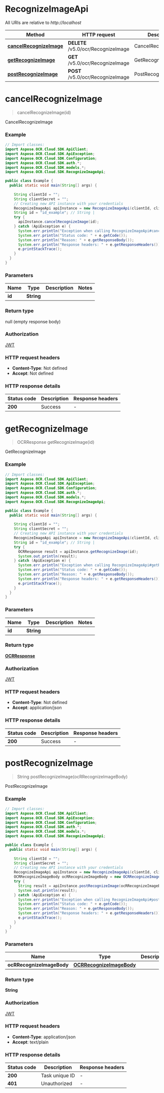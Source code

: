 # RecognizeImageApi

All URIs are relative to *http://localhost*

| Method | HTTP request | Description |
|------------- | ------------- | -------------|
| [**cancelRecognizeImage**](RecognizeImageApi.md#cancelRecognizeImage) | **DELETE** /v5.0/ocr/RecognizeImage | CancelRecognizeImage |
| [**getRecognizeImage**](RecognizeImageApi.md#getRecognizeImage) | **GET** /v5.0/ocr/RecognizeImage | GetRecognizeImage |
| [**postRecognizeImage**](RecognizeImageApi.md#postRecognizeImage) | **POST** /v5.0/ocr/RecognizeImage | PostRecognizeImage |


<a name="cancelRecognizeImage"></a>
# **cancelRecognizeImage**
> cancelRecognizeImage(id)

CancelRecognizeImage

### Example
```java
// Import classes:
import Aspose.OCR.Cloud.SDK.ApiClient;
import Aspose.OCR.Cloud.SDK.ApiException;
import Aspose.OCR.Cloud.SDK.Configuration;
import Aspose.OCR.Cloud.SDK.auth.*;
import Aspose.OCR.Cloud.SDK.models.*;
import Aspose.OCR.Cloud.SDK.RecognizeImageApi;

public class Example {
  public static void main(String[] args) {
    
    String clientId = "";
    String clientSecret = "";
    // Creating new API instance with your credentials
    RecognizeImageApi apiInstance = new RecognizeImageApi(clientId, clientSecret);
    String id = "id_example"; // String | 
    try {
      apiInstance.cancelRecognizeImage(id);
    } catch (ApiException e) {
      System.err.println("Exception when calling RecognizeImageApi#cancelRecognizeImage");
      System.err.println("Status code: " + e.getCode());
      System.err.println("Reason: " + e.getResponseBody());
      System.err.println("Response headers: " + e.getResponseHeaders());
      e.printStackTrace();
    }
  }
}
```

### Parameters

| Name | Type | Description  | Notes |
|------------- | ------------- | ------------- | -------------|
| **id** | **String**|  | |

### Return type

null (empty response body)

### Authorization

[JWT](../README.md#JWT)

### HTTP request headers

 - **Content-Type**: Not defined
 - **Accept**: Not defined

### HTTP response details
| Status code | Description | Response headers |
|-------------|-------------|------------------|
| **200** | Success |  -  |

<a name="getRecognizeImage"></a>
# **getRecognizeImage**
> OCRResponse getRecognizeImage(id)

GetRecognizeImage

### Example
```java
// Import classes:
import Aspose.OCR.Cloud.SDK.ApiClient;
import Aspose.OCR.Cloud.SDK.ApiException;
import Aspose.OCR.Cloud.SDK.Configuration;
import Aspose.OCR.Cloud.SDK.auth.*;
import Aspose.OCR.Cloud.SDK.models.*;
import Aspose.OCR.Cloud.SDK.RecognizeImageApi;

public class Example {
  public static void main(String[] args) {
    
    String clientId = "";
    String clientSecret = "";
    // Creating new API instance with your credentials
    RecognizeImageApi apiInstance = new RecognizeImageApi(clientId, clientSecret);
    String id = "id_example"; // String | 
    try {
      OCRResponse result = apiInstance.getRecognizeImage(id);
      System.out.println(result);
    } catch (ApiException e) {
      System.err.println("Exception when calling RecognizeImageApi#getRecognizeImage");
      System.err.println("Status code: " + e.getCode());
      System.err.println("Reason: " + e.getResponseBody());
      System.err.println("Response headers: " + e.getResponseHeaders());
      e.printStackTrace();
    }
  }
}
```

### Parameters

| Name | Type | Description  | Notes |
|------------- | ------------- | ------------- | -------------|
| **id** | **String**|  | |

### Return type

[**OCRResponse**](OCRResponse.md)

### Authorization

[JWT](../README.md#JWT)

### HTTP request headers

 - **Content-Type**: Not defined
 - **Accept**: application/json

### HTTP response details
| Status code | Description | Response headers |
|-------------|-------------|------------------|
| **200** | Success |  -  |

<a name="postRecognizeImage"></a>
# **postRecognizeImage**
> String postRecognizeImage(ocRRecognizeImageBody)

PostRecognizeImage

### Example
```java
// Import classes:
import Aspose.OCR.Cloud.SDK.ApiClient;
import Aspose.OCR.Cloud.SDK.ApiException;
import Aspose.OCR.Cloud.SDK.Configuration;
import Aspose.OCR.Cloud.SDK.auth.*;
import Aspose.OCR.Cloud.SDK.models.*;
import Aspose.OCR.Cloud.SDK.RecognizeImageApi;

public class Example {
  public static void main(String[] args) {
    
    String clientId = "";
    String clientSecret = "";
    // Creating new API instance with your credentials
    RecognizeImageApi apiInstance = new RecognizeImageApi(clientId, clientSecret);
    OCRRecognizeImageBody ocRRecognizeImageBody = new OCRRecognizeImageBody(); // OCRRecognizeImageBody | 
    try {
      String result = apiInstance.postRecognizeImage(ocRRecognizeImageBody);
      System.out.println(result);
    } catch (ApiException e) {
      System.err.println("Exception when calling RecognizeImageApi#postRecognizeImage");
      System.err.println("Status code: " + e.getCode());
      System.err.println("Reason: " + e.getResponseBody());
      System.err.println("Response headers: " + e.getResponseHeaders());
      e.printStackTrace();
    }
  }
}
```

### Parameters

| Name | Type | Description  | Notes |
|------------- | ------------- | ------------- | -------------|
| **ocRRecognizeImageBody** | [**OCRRecognizeImageBody**](OCRRecognizeImageBody.md)|  | |

### Return type

**String**

### Authorization

[JWT](../README.md#JWT)

### HTTP request headers

 - **Content-Type**: application/json
 - **Accept**: text/plain

### HTTP response details
| Status code | Description | Response headers |
|-------------|-------------|------------------|
| **200** | Task unique ID |  -  |
| **401** | Unauthorized |  -  |

